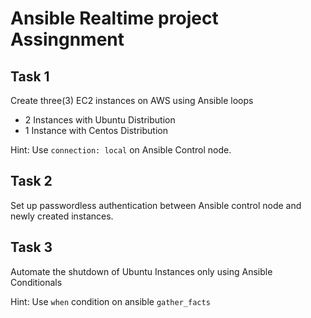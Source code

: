 # Ansible Realtime project Assingnment

## Task 1

Create three(3) EC2 instances on AWS using Ansible loops
-   2 Instances with Ubuntu Distribution
-   1 Instance with Centos Distribution

Hint: Use ``connection: local`` on Ansible Control node.

## Task 2

Set up passwordless authentication between Ansible control node and newly created instances.

## Task 3

Automate the shutdown of Ubuntu Instances only using Ansible Conditionals

Hint: Use ``when`` condition on ansible ``gather_facts``